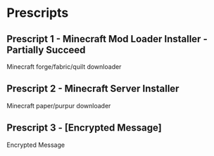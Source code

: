 # Prescripts

## Prescript 1 - Minecraft Mod Loader Installer - Partially Succeed
Minecraft forge/fabric/quilt downloader

## Prescript 2 - Minecraft Server Installer
Minecraft paper/purpur downloader

## Prescript 3 - [Encrypted Message]
Encrypted Message

